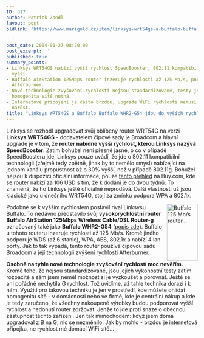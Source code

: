 ```yaml
---
ID: 817
author: Patrick Zandl
layout: post
oldlink: 'https://www.marigold.cz/item/linksys-wrt54gs-a-buffalo-buffalo-whr2-g54-jdou-do-vysich-rychlosti-wifi

  '
post_date: 2004-01-27 08:20:00
post_excerpt: ''
published: true
summary_points:
- Linksys WRT54GS nabízí vyšší rychlost SpeedBooster, 802.11 kompatibilní, až o 30%
  vyšší.
- Buffalo AirStation 125Mbps router inzeruje rychlosti až 125 Mb/s, používá Broadcom
  Afterburner.
- Nové technologie zvyšování rychlostí nejsou standardizované, testy jsou rozpačité,
  homogenita sítě nutná.
- Internetové připojení je často brzdou, upgrade WiFi rychlosti nemusí přinést reálný
  nárůst.
title: "Linksys WRT54GS a Buffalo Buffalo WHR2-G54 jdou do vyších rychlostí WiFi"
---
```


<p>
Linksys se rozhodl upgradovat svůj oblíbený router WRT54G na verzi <B>Linksys WRT54GS</B> - dodavatelem čipové sady je Broadcom a hlavní upgrade je v tom, že <STRONG>router nabídne vyšší rychlost, kterou Linksys nazývá SpeedBooster</STRONG>. Zatím bohužel není přesně jasné, o co v případě SpeedBoosteru jde, Linksys pouze uvádí, že jde o 802.11 kompatibilní technologii (zřejmě tedy zpětně, jinak by to nemělo smysl) nabízející na jednom kanálu propustnost až o 30% vyšší, než v případě 802.11g. Bohužel nejsou k dispozici oficiální informace, pouze <A href="http://www.buy.com/retail/product.asp?sku=10360624&amp;loc=">tento přehled</A> na Buy.com, kde se router nabízí za 106 USD s tím, že k dodání je do dvou týdnů. To znamená, že ho Linksys ještě oficiálně neprodává. Další vlastnosti už jsou klasické jako u dnešního WRT54G, stojí za zmínku podpora WPA a 802.1x. </p>

<p>
<IMG height=150 alt="Buffalo 125 Mb/s router..." src="/wp-content/uploads/buffaloro-125.jpg" width=81 align=right>Podobně se k vyšším rychlostem postavil rival Linksysu Buffalo. To nedávno představilo svůj <STRONG>vysokorychlostní router Buffalo AirStation 125Mbps Wireless Cable/DSL Router-g</STRONG> označovaný také jako <B>Buffalo WHR2-G54</B> (<A href="http://www.buffalotech.com/wireless/products/airstation/WHR2G54.html">popis zde</A>). Buffalo u tohoto routeru inzeruje rychlosti až 125 Mb/s. Kromě jiného podporuje WDS (až 6 stanic), WPA, AES, 802.1x a nabízí 4 lan porty. Jak to tak vypadá, tento router používá čipovou sadu Broadcom a její technologii zvýšení rychlosti Afterburner. </p>

<p>
<STRONG>Osobně na tyhle nové technologie zvyšování rychlostí moc nevěřím.</STRONG> Kromě toho, že nejsou standardizované, jsou jejich výkonostní testy zatím rozpačité a sám jsem neměl možnost si je vyzkoušet a porovnat. Ještě se ani pořádně nechytila G rychlost. Tož uvidíme, až tahle technika dorazí i k nám. Využití pro takovou techniku je jen v prostředí, kde můžete ohlídat homogenitu sítě - v domácnosti nebo ve firmě, kde je centrální nákup a kde je tedy zaručeno, že všechny nakoupené výrobky budou podporovat vyšší rychlost a nedonutí router zdržovat. Jenže to jde proti snaze o obecnou zástupnost těchto zařízení. Jen tak mimochodem: když jsem doma upgradoval z B na G, nic se nezměnilo. Jak by mohlo - brzdou je internetová přípojka, ne rychlost mé domácí WiFi sítě...</p>